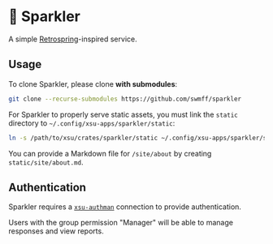 # 🎇 Sparkler

A simple [Retrospring](https://github.com/Retrospring/retrospring)-inspired service.

## Usage

To clone Sparkler, please clone **with submodules**:

```bash
git clone --recurse-submodules https://github.com/swmff/sparkler
```

For Sparkler to properly serve static assets, you must link the `static` directory to `~/.config/xsu-apps/sparkler/static`:

```bash
ln -s /path/to/xsu/crates/sparkler/static ~/.config/xsu-apps/sparkler/static
```

You can provide a Markdown file for `/site/about` by creating `static/site/about.md`.

## Authentication

Sparkler requires a [`xsu-authman`](https://github.com/hkauso/xsu) connection to provide authentication.

Users with the group permission "Manager" will be able to manage responses and view reports.
